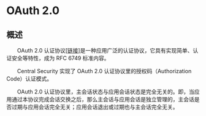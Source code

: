 # OAuth 2.0
## 概述
&emsp;&emsp;OAuth 2.0 认证协议[[链接](https://oauth.net/2/)]是一种应用广泛的认证协议，它具有实现简单、认证安全等特性，成为 RFC 6749 标准内容。

&emsp;&emsp;Central Security 实现了 OAuth 2.0 认证协议里的授权码（Authorization Code）认证模式。

&emsp;&emsp;OAuth 2.0 认证协议里，主会话状态与应用会话状态是完全无关的。即，当应用通过本协议完成会话交换之后，那么主会话与应用会话是独立管理的，主会话是否过期与应用会话完全无关；应用会话退出或过期也与主会话完全无关。